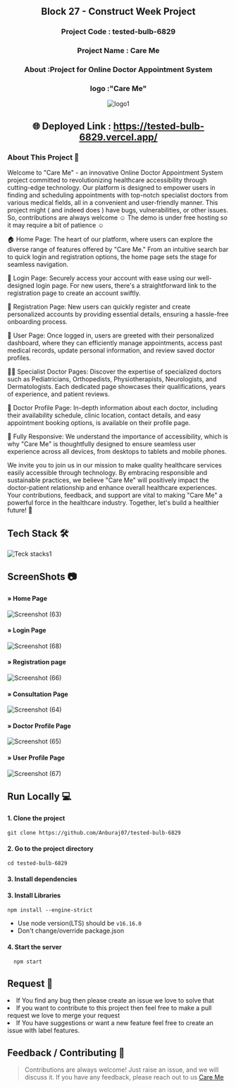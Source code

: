 <div align="center">       
 <h2>Block 27 - Construct Week Project</h2>
 <h3>Project Code : tested-bulb-6829 </h3>
  <h3>Project Name : Care Me</h3>
  <h3>About :Project for Online Doctor Appointment System</h3> 

 </div>

<div align="center">

<h3>logo :"Care Me"</h3>
 
![logo1](https://github.com/Anburaj07/tested-bulb-6829/assets/123880321/42ffa433-db38-4768-9d76-8d47c7d9f313)


 
 ## 🌐 Deployed Link : https://tested-bulb-6829.vercel.app/

 </div>

<h3 align="left"> About This Project 📖</h3>

 <div aling="left">
  <p> Welcome to "Care Me" - an innovative Online Doctor Appointment System project committed to revolutionizing healthcare accessibility through cutting-edge technology. Our platform is designed to empower users in finding and scheduling appointments with top-notch specialist doctors from various medical fields, all in a convenient and user-friendly manner.
This project might ( and indeed does ) have bugs, vulnerabilities, or other issues. So, contributions are always welcome ☺
 The demo is under free hosting so it may require a bit of patience ☺ </p>  
 </div>

   🏠 Home Page: The heart of our platform, where users can explore the diverse range of features offered by "Care Me." From an intuitive search bar to quick login and registration options, the home page sets the stage for seamless navigation.

🔐 Login Page: Securely access your account with ease using our well-designed login page. For new users, there's a straightforward link to the registration page to create an account swiftly.

📝 Registration Page: New users can quickly register and create personalized accounts by providing essential details, ensuring a hassle-free onboarding process.

👤 User Page: Once logged in, users are greeted with their personalized dashboard, where they can efficiently manage appointments, access past medical records, update personal information, and review saved doctor profiles.

👩‍⚕️ Specialist Doctor Pages: Discover the expertise of specialized doctors such as Pediatricians, Orthopedists, Physiotherapists, Neurologists, and Dermatologists. Each dedicated page showcases their qualifications, years of experience, and patient reviews.

💼 Doctor Profile Page: In-depth information about each doctor, including their availability schedule, clinic location, contact details, and easy appointment booking options, is available on their profile page.

📱 Fully Responsive: We understand the importance of accessibility, which is why "Care Me" is thoughtfully designed to ensure seamless user experience across all devices, from desktops to tablets and mobile phones.

We invite you to join us in our mission to make quality healthcare services easily accessible through technology. By embracing responsible and sustainable practices, we believe "Care Me" will positively impact the doctor-patient relationship and enhance overall healthcare experiences. Your contributions, feedback, and support are vital to making "Care Me" a powerful force in the healthcare industry. Together, let's build a healthier future! 🌟

##


## Tech Stack 🛠

![Teck stacks1](https://github.com/Anburaj07/tested-bulb-6829/assets/123880321/6695823a-4c75-4c7e-a329-3e4d4aec14a5)



##
## ScreenShots 📷
<h4>» Home Page </h4>

![Screenshot (63)](https://github.com/Anburaj07/tested-bulb-6829/assets/123880321/f213adb3-41a9-45be-8c72-ece42fd11596)



 <h4>» Login Page </h4>
 
 ![Screenshot (68)](https://github.com/Anburaj07/tested-bulb-6829/assets/123880321/8df5dea1-6b49-4f0f-b850-2c4062c88334)

 
 
   <h4>» Registration page </h4>
   
  ![Screenshot (66)](https://github.com/Anburaj07/tested-bulb-6829/assets/123880321/cd677975-5b40-493d-b3ae-c667df5a2824)

  

 <h4>» Consultation Page </h4>
 
 ![Screenshot (64)](https://github.com/Anburaj07/tested-bulb-6829/assets/123880321/fa2a19a3-2b5d-4cb0-a602-50f4c090b38c)

 
  <h4>» Doctor Profile Page </h4>
 
 ![Screenshot (65)](https://github.com/Anburaj07/tested-bulb-6829/assets/123880321/8e804157-81cc-4328-ac83-c730ae967319)

 
  <h4>» User Profile Page </h4>
 
 ![Screenshot (67)](https://github.com/Anburaj07/tested-bulb-6829/assets/123880321/d9bdab9f-7623-42fa-8e55-bebfdabb15ee)


 
 ##
   

 
 ##
 
## Run Locally  💻

<h4>1. Clone the project </h4>

```
git clone https://github.com/Anburaj07/tested-bulb-6829

```

<h4>2. Go to the project directory </h4> 

```
cd tested-bulb-6829
```
<h4>3. Install dependencies </h4> 

<h4>3. Install Libraries </h4>

```
npm install --engine-strict
```
- Use node version(LTS) should be `v16.16.0`
- Don't change/override package.json


<h4>4. Start the server </h4>

```
  npm start
```
##

## Request  🤗
<div>
<li>If You find any bug then please create an issue we love to solve that</li>
<li>If you want to contribute to this project then feel free to make a pull request we love to merge your request</li>
<li>If You have suggestions or want a new feature feel free to create an issue with label features.</li>
 </div>
  
 ## Feedback / Contributing 🤝
 > Contributions are always welcome! Just raise an issue, and we will discuss it.
  > If you have any feedback, please reach out to us <a href="mailto: anburaj2203@gmail.com">Care Me</a>




 






